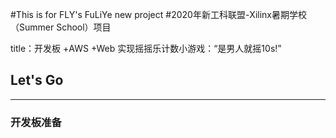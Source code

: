 #This is for FLY's FuLiYe new project
#2020年新工科联盟-Xilinx暑期学校（Summer School）项目

title：开发板 +AWS +Web 实现摇摇乐计数小游戏：“是男人就摇10s!”

## Let's Go
---
### 开发板准备
